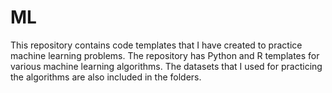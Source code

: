 # ML
This repository contains code templates that I have created to practice machine learning problems. The repository has Python and R templates for various machine learning algorithms. The datasets that I used for practicing the algorithms are also included in the folders. 
